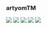 ### artyomTM
![](https://external-content.duckduckgo.com/iu/?u=https%3A%2F%2Ftse2.explicit.bing.net%2Fth%3Fid%3DOIP.KQ74_itvcdvXGOmgiyjSBwHaEW%26pid%3DApi&f=1&ipt=23d15b36d23813962515e9ea86776c90691ac78fa49f9188a4e017f9c4d28b80&ipo=images)
![](https://external-content.duckduckgo.com/iu/?u=https%3A%2F%2Ftse1.mm.bing.net%2Fth%3Fid%3DOIP.j5pwBBqZX3t8DmXRmM4i-QAAAA%26pid%3DApi&f=1&ipt=6a7f2617c61eef1ea0b5201cd8a77d6a728c330d35af9e3156d3da34028d94ac&ipo=images)
![](https://external-content.duckduckgo.com/iu/?u=https%3A%2F%2Ftse4.mm.bing.net%2Fth%3Fid%3DOIP.S-5machqRhJvykvjMjEO6wHaHa%26pid%3DApi&f=1&ipt=740d1c5f7503add995ce9d9878ee23cf1a64a7dd8bb3fda44a2e1380792dc01b&ipo=images)
![](https://external-content.duckduckgo.com/iu/?u=https%3A%2F%2Ftse4.mm.bing.net%2Fth%3Fid%3DOIP.LOFRCvGGFGmfYA8_mY1kcgHaHa%26pid%3DApi&f=1&ipt=449bb69d20bb2b09e3101e9888e305ffdfecad08f36d4561283b225c28093b45&ipo=images)
![](https://external-content.duckduckgo.com/iu/?u=https%3A%2F%2Ftse4.mm.bing.net%2Fth%3Fid%3DOIP.4kSdlOKEQqdYroo_Bdg_dAHaEK%26pid%3DApi&f=1&ipt=070bf3c54f1ff0ae815cceafed31a5b1df911a24646c292bdf6b19d31ba1f7f6&ipo=images)
